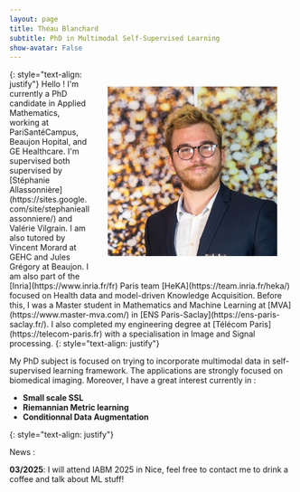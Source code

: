 ```yaml
---
layout: page
title: Théau Blanchard
subtitle: PhD in Multimodal Self-Supervised Learning 
show-avatar: False
---
```




<img style="float: right;" src="/assets/img/theau_profile_pic.png" width="300" hspace="30" vspace="30">
{: style="text-align: justify"}
Hello !  I'm currently a PhD candidate in Applied Mathematics, working at PariSantéCampus, Beaujon Hopital, and GE Healthcare. I'm supervised both supervised by [Stéphanie Allassonnière](https://sites.google.com/site/stephanieallassonniere/) and Valérie Vilgrain. I am also tutored by Vincent Morard at GEHC and Jules Grégory at Beaujon. I am also part of the [Inria](https://www.inria.fr/fr) Paris team [HeKA](https://team.inria.fr/heka/) focused on Health data and model-driven Knowledge Acquisition. Before this, I was a Master student in Mathematics and Machine Learning at [MVA](https://www.master-mva.com/) in [ENS Paris-Saclay](https://ens-paris-saclay.fr/). I also completed my engineering degree at [Télécom Paris](https://telecom-paris.fr) with a specialisation in Image and Signal processing.
{: style="text-align: justify"}

My PhD subject is focused on trying to incorporate multimodal data in self-supervised learning framework. The applications are strongly focused on biomedical imaging. Moreover, I have a great interest currently in :
- **Small scale SSL**
- **Riemannian Metric learning**
- **Conditionnal Data Augmentation**

{: style="text-align: justify"}

News : 

**03/2025**: I will attend IABM 2025 in Nice, feel free to contact me to drink a coffee and talk about ML stuff!
